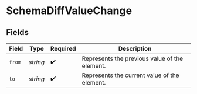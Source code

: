 # SchemaDiffValueChange


## Fields

| Field                                         | Type                                          | Required                                      | Description                                   |
| --------------------------------------------- | --------------------------------------------- | --------------------------------------------- | --------------------------------------------- |
| `from`                                        | *string*                                      | :heavy_check_mark:                            | Represents the previous value of the element. |
| `to`                                          | *string*                                      | :heavy_check_mark:                            | Represents the current value of the element.  |